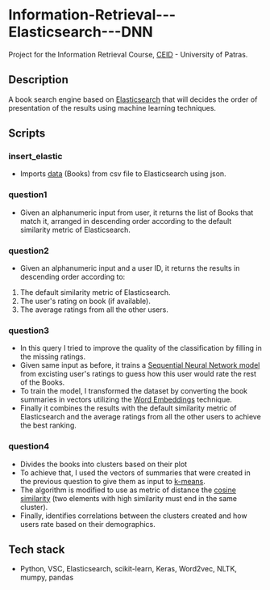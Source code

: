 # Information-Retrieval---Elasticsearch---DNN

Project for the Information Retrieval Course, [CEID](https://www.ceid.upatras.gr/en) - University of Patras.

## Description

A book search engine based on [Elasticsearch](https://www.elastic.co/what-is/elasticsearch) that will decides the order of presentation of the results using machine learning techniques.

## Scripts

### insert_elastic

- Imports [data](https://github.com/karavokyrismichail/Information-Retrieval---Elasticsearch---DNN/blob/main/data.zip) (Books) from csv file to Elasticsearch using json.

### question1

- Given an alphanumeric input from user, it returns the list of Books that match it, arranged in descending order according to the default similarity metric of Elasticsearch.

### question2

- Given an alphanumeric input and a user ID, it returns the results in descending order according to:
1. The default similarity metric of Elasticsearch.
2. The user's rating on book (if available).
3. The average ratings from all the other users.

### question3

- In this query I tried to improve the quality of the classification by filling in the missing ratings.
- Given same input as before, it trains a [Sequential Neural Network model](https://keras.io/guides/sequential_model/) from excisting user's ratings to guess how this user would rate the rest of the Books.
- To train the model, I transformed the dataset by converting the book summaries in vectors utilizing the [Word Embeddings](https://en.wikipedia.org/wiki/Word_embedding) technique.
- Finally it combines the results with the default similarity metric of Elasticsearch and the average ratings from all the other users to achieve the best ranking.

### question4

- Divides the books into clusters based on their plot
- To achieve that, I used the vectors of summaries that were created in the previous question to give them as input to [k-means](https://en.wikipedia.org/wiki/K-means_clustering).
- The algorithm is modified to use as metric of distance the [cosine similarity](https://en.wikipedia.org/wiki/Cosine_similarity) (two elements with high similarity must end in the same cluster).
- Finally, identifies correlations between the clusters created and how users rate based on their demographics.

## Tech stack
- Python, VSC, Elasticsearch, scikit-learn, Keras, Word2vec, NLTK, mumpy, pandas

